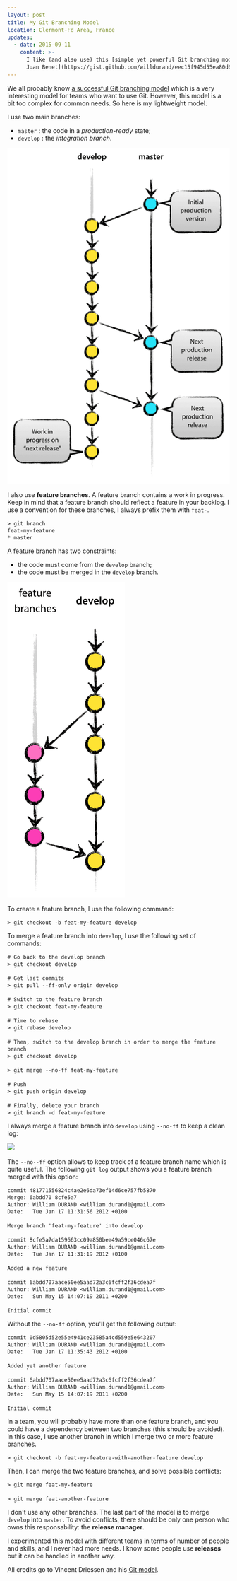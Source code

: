 ```yaml
---
layout: post
title: My Git Branching Model
location: Clermont-Fd Area, France
updates:
  - date: 2015-09-11
    content: >-
      I like (and also use) this [simple yet powerful Git branching model by
      Juan Benet](https://gist.github.com/willdurand/eec15f945d55ea80d62a).
---
```


We all probably know [a successful Git branching
model](http://nvie.com/posts/a-successful-git-branching-model/) which is a very
interesting model for teams who want to use Git. However, this model is a bit
too complex for common needs. So here is my lightweight model.

I use two main branches:

- `master` : the code in a _production-ready_ state;
- `develop` : the _integration branch_.

![](/images/bm002.png)

I also use **feature branches**. A feature branch contains a work in progress.
Keep in mind that a feature branch should reflect a feature in your backlog. I
use a convention for these branches, I always prefix them with `feat-`.

    > git branch
    feat-my-feature
    * master

A feature branch has two constraints:

- the code must come from the `develop` branch;
- the code must be merged in the `develop` branch.

![](/images/fb.png)

To create a feature branch, I use the following command:

    > git checkout -b feat-my-feature develop

To merge a feature branch into `develop`, I use the following set of commands:

    # Go back to the develop branch
    > git checkout develop

    # Get last commits
    > git pull --ff-only origin develop

    # Switch to the feature branch
    > git checkout feat-my-feature

    # Time to rebase
    > git rebase develop

    # Then, switch to the develop branch in order to merge the feature branch
    > git checkout develop

    > git merge --no-ff feat-my-feature

    # Push
    > git push origin develop

    # Finally, delete your branch
    > git branch -d feat-my-feature

I always merge a feature branch into `develop` using `--no-ff` to keep a clean log:

![](/images/merge-without-ff.png)

The `--no--ff` option allows to keep track of a feature branch name which is
quite useful. The following `git log` output shows you a feature branch merged
with this option:

    commit 481771556824c4ae2e6da73ef14d6ce757fb5870
    Merge: 6abdd70 8cfe5a7
    Author: William DURAND <william.durand1@gmail.com>
    Date:   Tue Jan 17 11:31:56 2012 +0100

    Merge branch 'feat-my-feature' into develop

    commit 8cfe5a7da159663cc09a850bee49a59ce046c67e
    Author: William DURAND <william.durand1@gmail.com>
    Date:   Tue Jan 17 11:31:19 2012 +0100

    Added a new feature

    commit 6abdd707aace50ee5aad72a3c6fcff2f36cdea7f
    Author: William DURAND <william.durand1@gmail.com>
    Date:   Sun May 15 14:07:19 2011 +0200

    Initial commit

Without the `--no-ff` option, you'll get the following output:

    commit 0d5805d52e55e4941ce23585a4cd559e5e643207
    Author: William DURAND <william.durand1@gmail.com>
    Date:   Tue Jan 17 11:35:43 2012 +0100

    Added yet another feature

    commit 6abdd707aace50ee5aad72a3c6fcff2f36cdea7f
    Author: William DURAND <william.durand1@gmail.com>
    Date:   Sun May 15 14:07:19 2011 +0200

    Initial commit

In a team, you will probably have more than one feature branch, and you could
have a dependency between two branches (this should be avoided). In this case,
I use another branch in which I merge two or more feature branches.

    > git checkout -b feat-my-feature-with-another-feature develop

Then, I can merge the two feature branches, and solve possible conflicts:

    > git merge feat-my-feature

    > git merge feat-another-feature

I don't use any other branches. The last part of the model is to merge `develop`
into `master`. To avoid conflicts, there should be only one person who owns
this responsability: the **release manager**.

I experimented this model with different teams in terms of number of people and
skills, and I never had more needs. I know some people use **releases** but it
can be handled in another way.

All credits go to Vincent Driessen and his [Git
model](http://nvie.com/posts/a-successful-git-branching-model/).
